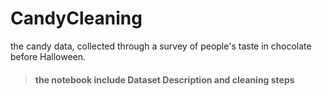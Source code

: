# CandyCleaning
the candy data, collected through a survey of people's taste in chocolate before Halloween.
> #### the notebook include Dataset Description and cleaning steps
